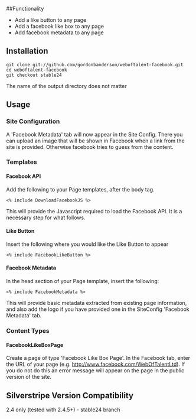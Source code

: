 ##Functionality
* Add a like button to any page
* Add a facebook like box to any page
* Add facebook metadata to any page

## Installation
    git clone git://github.com/gordonbanderson/weboftalent-facebook.git
    cd weboftalent-facebook
    git checkout stable24

The name of the output directory does not matter

## Usage
### Site Configuration
A 'Facebook Metadata' tab will now appear in the Site Config.  There you can upload an image that will be shown in Facebook when a link from the site is provided.  Otherwise facebook tries to guess from the content.

### Templates

#### Facebook API
Add the following to your Page templates, after the body tag.

    <% include DownloadFacebookJS %>

This will provide the Javascript required to load the Facebook API.  It is a necessary step for what follows.

#### Like Button
Insert the following where you would like the Like Button to appear

	<% include FacebookLikeButton %>

#### Facebook Metadata
In the head section of your Page template, insert the following:

	<% include FacebookMetadata %>

This will provide basic metadata extracted from existing page information, and also add the logo if you have provided one in the SiteConfig 'Facebook Metadata' tab.

### Content Types
#### FacebookLikeBoxPage
Create a page of type 'Facebook Like Box Page'.  In the Facebook tab, enter the URL of your page (e.g. http://www.facebook.com/WebOfTalentLtd).  If you do not do this an error message will appear on the page in the public version of the site.


## Silverstripe Version Compatibility
2.4 only (tested with 2.4.5+) - stable24 branch